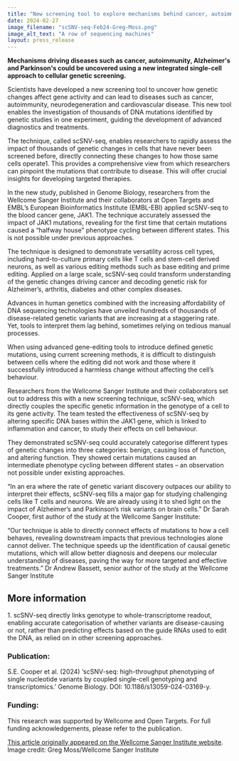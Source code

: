 ```yaml
---
title: "New screening tool to explore mechanisms behind cancer, autoimmunity and neurodegeneration"
date: 2024-02-27
image_filename: "scSNV-seq-Feb24-Greg-Moss.png"
image_alt_text: "A row of sequencing machines"
layout: press_release
---
```

<strong>Mechanisms driving diseases such as cancer, autoimmunity, Alzheimer's and Parkinson's could be uncovered using a new integrated single-cell approach to cellular genetic screening.</strong>

Scientists have developed a new screening tool to uncover how genetic changes affect gene activity and can lead to diseases such as cancer, autoimmunity, neurodegeneration and cardiovascular disease. This new tool enables the investigation of thousands of DNA mutations identified by genetic studies in one experiment, guiding the development of advanced diagnostics and treatments.

The technique, called scSNV-seq, enables researchers to rapidly assess the impact of thousands of genetic changes in cells that have never been screened before, directly connecting these changes to how those same cells operate1. This provides a comprehensive view from which researchers can pinpoint the mutations that contribute to disease. This will offer crucial insights for developing targeted therapies.

In the new study, published in Genome Biology, researchers from the Wellcome Sanger Institute and their collaborators at Open Targets and EMBL’s European Bioinformatics Institute (EMBL-EBI) applied scSNV-seq to the blood cancer gene, JAK1. The technique accurately assessed the impact of JAK1 mutations, revealing for the first time that certain mutations caused a “halfway house” phenotype cycling between different states. This is not possible under previous approaches.

The technique is designed to demonstrate versatility across cell types, including hard-to-culture primary cells like T cells and stem-cell derived neurons, as well as various editing methods such as base editing and prime editing. Applied on a large scale, scSNV-seq could transform understanding of the genetic changes driving cancer and decoding genetic risk for Alzheimer’s, arthritis, diabetes and other complex diseases.

Advances in human genetics combined with the increasing affordability of DNA sequencing technologies have unveiled hundreds of thousands of disease-related genetic variants that are increasing at a staggering rate. Yet, tools to interpret them lag behind, sometimes relying on tedious manual processes.

When using advanced gene-editing tools to introduce defined genetic mutations, using current screening methods, it is difficult to distinguish between cells where the editing did not work and those where it successfully introduced a harmless change without affecting the cell’s behaviour.

Researchers from the Wellcome Sanger Institute and their collaborators set out to address this with a new screening technique, scSNV-seq, which directly couples the specific genetic information in the genotype of a cell to its gene activity. The team tested the effectiveness of scSNV-seq by altering specific DNA bases within the JAK1 gene, which is linked to inflammation and cancer, to study their effects on cell behaviour.

They demonstrated scSNV-seq could accurately categorise different types of genetic changes into three categories: benign, causing loss of function, and altering function. They showed certain mutations caused an intermediate phenotype cycling between different states – an observation not possible under existing approaches.

“In an era where the rate of genetic variant discovery outpaces our ability to interpret their effects, scSNV-seq fills a major gap for studying challenging cells like T cells and neurons. We are already using it to shed light on the impact of Alzheimer’s and Parkinson’s risk variants on brain cells.”
Dr Sarah Cooper, first author of the study at the Wellcome Sanger Institute: 

“Our technique is able to directly connect effects of mutations to how a cell behaves, revealing downstream impacts that previous technologies alone cannot deliver. The technique speeds up the identification of causal genetic mutations, which will allow better diagnosis and deepens our molecular understanding of diseases, paving the way for more targeted and effective treatments.”
Dr Andrew Bassett, senior author of the study at the Wellcome Sanger Institute

<h2>More information</h2>
1. scSNV-seq directly links genotype to whole-transcriptome readout, enabling accurate categorisation of whether variants are disease-causing or not, rather than predicting effects based on the guide RNAs used to edit the DNA, as relied on in other screening approaches.

<h3>Publication:</h3>
S.E. Cooper et al. (2024) ‘scSNV-seq: high-throughput phenotyping of single nucleotide variants by coupled single-cell genotyping and transcriptomics.’ Genome Biology. DOI: 10.1186/s13059-024-03169-y.

<h3>Funding:</h3>
This research was supported by Wellcome and Open Targets. For full funding acknowledgements, please refer to the publication.

<br>

<a href="https://www.sanger.ac.uk/news_item/new-screening-tool-to-explore-mechanisms-behind-cancer-autoimmunity-and-neurodegeneration/" target="_blank">This article originally appeared on the Wellcome Sanger Institute website</a>. Image credit: Greg Moss/Wellcome Sanger Institute
